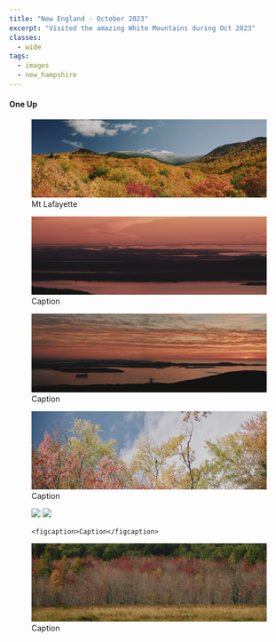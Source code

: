 ```yaml
---
title: "New England - October 2023"
excerpt: "Visited the amazing White Mountains during Oct 2023"
classes:
  - wide
tags: 
  - images
  - new_hampshire
---
```


#### One Up

<figure>
	<a href="/assets/images/nh/peak.jpg"><img src="/assets/images/nh/peak.jpg"></a>
	<figcaption>Mt Lafayette</figcaption>
</figure>
<figure>
	<a href="/assets/images/nh/sunrise-1.jpg"><img src="/assets/images/nh/sunrise-1.jpg"></a>
	<figcaption>Caption</figcaption>
</figure>
<figure>
	<a href="/assets/images/nh/sunrise-2.jpg"><img src="/assets/images/nh/sunrise-2.jpg"></a>
	<figcaption>Caption</figcaption>
</figure>
<figure>
	<a href="/assets/images/nh/treetops.jpg"><img src="/assets/images/nh/treetops.jpg"></a>
	<figcaption>Caption</figcaption>
</figure>

<figure class="half">
	<a href="/assets/images/nh/waterfall.jpg"><img src="/assets/images/nh/waterfall.jpg"></a>
	<a href="/assets/images/nh/stream.jpg"><img src="/assets/images/nh/stream.jpg"></a>

	<figcaption>Caption</figcaption>
</figure>

<figure>
	<a href="/assets/images/nh/past-peak.jpg"><img src="/assets/images/nh/past-peak.jpg"></a>
	<figcaption>Caption</figcaption>
</figure>
